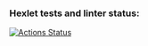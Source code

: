 ### Hexlet tests and linter status:
[![Actions Status](https://github.com/SafarGalimzyanov/python-project-50/workflows/hexlet-check/badge.svg)](https://github.com/SafarGalimzyanov/python-project-50/actions)